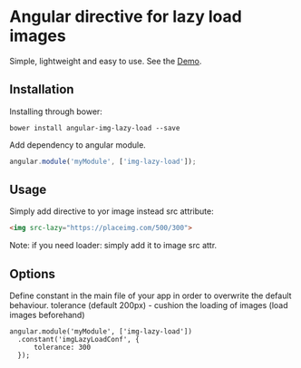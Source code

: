 # Angular directive for lazy load images

Simple, lightweight and easy to use. See the <a href="http://jsbin.com/wefidu">Demo</a>.

## Installation
Installing through bower:
```
bower install angular-img-lazy-load --save
```

Add dependency to angular module.
```js
angular.module('myModule', ['img-lazy-load']);
```

## Usage
Simply add directive to yor image instead src attribute:
```html
<img src-lazy="https://placeimg.com/500/300">
```
Note: if you need loader: simply add it to image src attr.

## Options
Define constant in the main file of your app in order to overwrite the default behaviour.
tolerance (default 200px) - cushion the loading of images (load images beforehand)
```
angular.module('myModule', ['img-lazy-load'])
  .constant('imgLazyLoadConf', {
      tolerance: 300
  });

```


